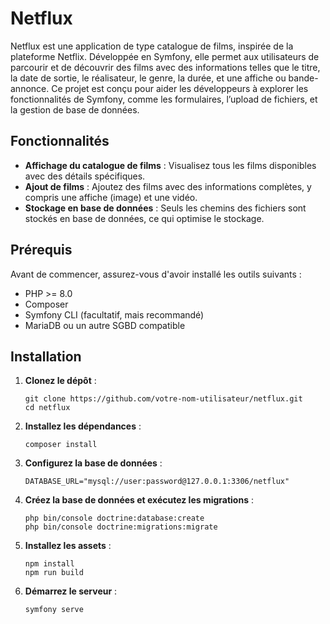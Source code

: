 # Netflux

Netflux est une application de type catalogue de films, inspirée de la plateforme Netflix. Développée en Symfony, elle permet aux utilisateurs de parcourir et de découvrir des films avec des informations telles que le titre, la date de sortie, le réalisateur, le genre, la durée, et une affiche ou bande-annonce. Ce projet est conçu pour aider les développeurs à explorer les fonctionnalités de Symfony, comme les formulaires, l’upload de fichiers, et la gestion de base de données.

## Fonctionnalités

- **Affichage du catalogue de films** : Visualisez tous les films disponibles avec des détails spécifiques.
- **Ajout de films** : Ajoutez des films avec des informations complètes, y compris une affiche (image) et une vidéo.
- **Stockage en base de données** : Seuls les chemins des fichiers sont stockés en base de données, ce qui optimise le stockage.

## Prérequis

Avant de commencer, assurez-vous d'avoir installé les outils suivants :

- PHP >= 8.0
- Composer
- Symfony CLI (facultatif, mais recommandé)
- MariaDB ou un autre SGBD compatible

## Installation

1. **Clonez le dépôt** :
   ```
   git clone https://github.com/votre-nom-utilisateur/netflux.git  
   cd netflux  
   ```

2. **Installez les dépendances** :
   ```
   composer install  
   ```

3. **Configurez la base de données** :
   ```
   DATABASE_URL="mysql://user:password@127.0.0.1:3306/netflux"  
   ```

4. **Créez la base de données et exécutez les migrations** :
   ```
   php bin/console doctrine:database:create  
   php bin/console doctrine:migrations:migrate  
   ```

5. **Installez les assets** :
   ```
   npm install  
   npm run build  
   ```

6. **Démarrez le serveur** :
   ```
   symfony serve
   ```
